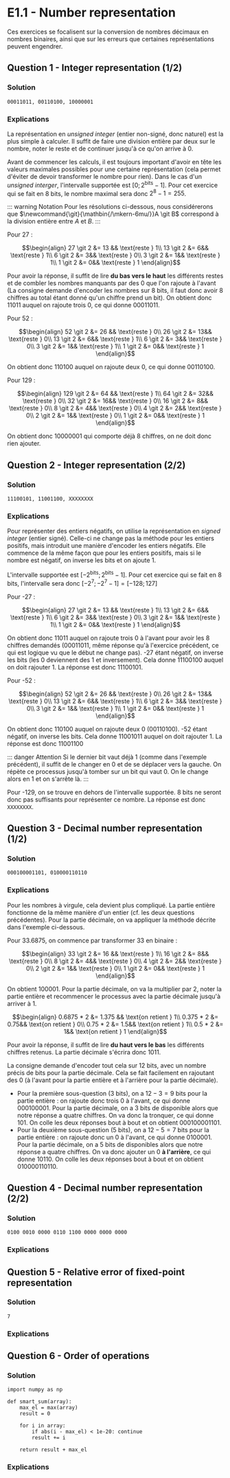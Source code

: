 # E1.1 - Number representation

Ces exercices se focalisent sur la conversion de nombres décimaux en nombres binaires, ainsi que sur les erreurs que certaines représentations peuvent engendrer.

## Question 1 - Integer representation (1/2)

### Solution

```
00011011, 00110100, 10000001
```

### Explications

La représentation en *unsigned integer* (entier non-signé, donc naturel) est la plus simple à calculer. Il suffit de faire une division entière par deux sur le nombre, noter le reste et de continuer jusqu'à ce qu'on arrive à 0.

Avant de commencer les calculs, il est toujours important d'avoir en tête les valeurs maximales possibles pour une certaine représentation (cela permet d'éviter de devoir transformer le nombre pour rien). Dans le cas d'un *unsigned interger*, l'intervalle supportée est $[0; 2^\text{bits} - 1]$. Pour cet exercice qui se fait en 8 bits, le nombre maximal sera donc $2^8 - 1 = 255$.

::: warning Notation
Pour les résolutions ci-dessous, nous considérerons que $\newcommand{\git}{\mathbin{/\mkern-6mu/}}A \git B$ correspond à la division entière entre $A$ et $B$.
:::

Pour 27 :

$$\begin{align}
27 \git 2 &= 13 && \text{reste } 1\\
13 \git 2 &= 6&& \text{reste } 1\\
6 \git 2 &= 3&& \text{reste } 0\\
3 \git 2 &= 1&& \text{reste } 1\\
1 \git 2 &= 0&& \text{reste } 1
\end{align}$$

Pour avoir la réponse, il suffit de lire **du bas vers le haut** les différents restes et de combler les nombres manquants par des 0 que l'on rajoute à l'avant (La consigne demande d'encoder les nombres sur 8 bits, il faut donc avoir 8 chiffres au total étant donné qu'un chiffre prend un bit). On obtient donc $11011$ auquel on rajoute trois 0, ce qui donne $00011011$.

Pour 52 :

$$\begin{align}
52 \git 2 &= 26 && \text{reste } 0\\
26 \git 2 &= 13&& \text{reste } 0\\
13 \git 2 &= 6&& \text{reste } 1\\
6 \git 2 &= 3&& \text{reste } 0\\
3 \git 2 &= 1&& \text{reste } 1\\
1 \git 2 &= 0&& \text{reste } 1
\end{align}$$

On obtient donc $110100$ auquel on rajoute deux 0, ce qui donne $00110100$.

Pour 129 :

$$\begin{align}
129 \git 2 &= 64 && \text{reste } 1\\
64 \git 2 &= 32&& \text{reste } 0\\
32 \git 2 &= 16&& \text{reste } 0\\
16 \git 2 &= 8&& \text{reste } 0\\
8 \git 2 &= 4&& \text{reste } 0\\
4 \git 2 &= 2&& \text{reste } 0\\
2 \git 2 &= 1&& \text{reste } 0\\
1 \git 2 &= 0&& \text{reste } 1
\end{align}$$

On obtient donc $10000001$ qui comporte déjà 8 chiffres, on ne doit donc rien ajouter.


## Question 2 - Integer representation (2/2)

### Solution

```
11100101, 11001100, XXXXXXXX
```

### Explications

Pour représenter des entiers négatifs, on utilise la représentation en *signed integer* (entier signé). Celle-ci ne change pas la méthode pour les entiers positifs, mais introduit une manière d'encoder les entiers négatifs. Elle commence de la même façon que pour les entiers positifs, mais si le nombre est négatif, on inverse les bits et on ajoute 1.

L'intervalle supportée est $[-2^\text{bits}; 2^\text{bits} - 1]$. Pour cet exercice qui se fait en 8 bits, l'intervalle sera donc $[-2^7; -2^7 - 1] = [-128; 127]$

Pour -27 :

$$\begin{align}
27 \git 2 &= 13 && \text{reste } 1\\
13 \git 2 &= 6&& \text{reste } 1\\
6 \git 2 &= 3&& \text{reste } 0\\
3 \git 2 &= 1&& \text{reste } 1\\
1 \git 2 &= 0&& \text{reste } 1
\end{align}$$

On obtient donc $11011$ auquel on rajoute trois 0 à l'avant pour avoir les 8 chiffres demandés ($00011011$, même réponse qu'à l'exercice précédent, ce qui est logique vu que le début ne change pas). -27 étant négatif, on inverse les bits (les 0 deviennent des 1 et inversement). Cela donne $11100100$ auquel on doit rajouter 1. La réponse est donc $11100101$.

Pour -52 :

$$\begin{align}
52 \git 2 &= 26 && \text{reste } 0\\
26 \git 2 &= 13&& \text{reste } 0\\
13 \git 2 &= 6&& \text{reste } 1\\
6 \git 2 &= 3&& \text{reste } 0\\
3 \git 2 &= 1&& \text{reste } 1\\
1 \git 2 &= 0&& \text{reste } 1
\end{align}$$

On obtient donc $110100$ auquel on rajoute deux 0 ($00110100$). -52 étant négatif, on inverse les bits. Cela donne $11001011$ auquel on doit rajouter 1. La réponse est donc $11001100$

::: danger Attention
Si le dernier bit vaut déjà 1 (comme dans l'exemple précédent), il suffit de le changer en 0 et de se déplacer vers la gauche. On répète ce processus jusqu'à tomber sur un bit qui vaut 0. On le change alors en 1 et on s'arrête là.
:::

Pour -129, on se trouve en dehors de l'intervalle supportée. 8 bits ne seront donc pas suffisants pour représenter ce nombre. La réponse est donc `XXXXXXXX`.

## Question 3 - Decimal number representation (1/2)

### Solution

```
000100001101, 010000110110
```

### Explications

Pour les nombres à virgule, cela devient plus compliqué. La partie entière fonctionne de la même manière d'un entier (cf. les deux questions précédentes). Pour la partie décimale, on va appliquer la méthode décrite dans l'exemple ci-dessous.

Pour 33.6875, on commence par transformer 33 en binaire :

$$\begin{align}
33 \git 2 &= 16 && \text{reste } 1\\
16 \git 2 &= 8&& \text{reste } 0\\
8 \git 2 &= 4&& \text{reste } 0\\
4 \git 2 &= 2&& \text{reste } 0\\
2 \git 2 &= 1&& \text{reste } 0\\
1 \git 2 &= 0&& \text{reste } 1
\end{align}$$

On obtient $100001$. Pour la partie décimale, on va la multiplier par 2, noter la partie entière et recommencer le processus avec la partie décimale jusqu'à arriver à 1.

$$\begin{align}
0.6875 * 2 &= 1.375 && \text{on retient } 1\\
0.375 * 2 &= 0.75&& \text{on retient } 0\\
0.75 * 2 &= 1.5&& \text{on retient } 1\\
0.5 * 2 &= 1&& \text{on retient } 1
\end{align}$$

Pour avoir la réponse, il suffit de lire **du haut vers le bas** les différents chiffres retenus. La partie décimale s'écrira donc $1011$.

La consigne demande d'encoder tout cela sur 12 bits, avec un nombre précis de bits pour la partie décimale. Cela se fait facilement en rajoutant des 0 (à l'avant pour la partie entière et à l'arrière pour la partie décimale).
* Pour la première sous-question (3 bits), on a $12 - 3 = 9$ bits pour la partie entière : on rajoute donc trois 0 à l'avant, ce qui donne $000100001$. Pour la partie décimale, on a 3 bits de disponible alors que notre réponse a quatre chiffres. On va donc la tronquer, ce qui donne $101$. On colle les deux réponses bout à bout et on obtient $000100001101$.
* Pour la deuxième sous-question (5 bits), on a $12 - 5 = 7$ bits pour la partie entière : on rajoute donc un 0 à l'avant, ce qui donne $0100001$. Pour la partie décimale, on a 5 bits de disponibles alors que notre réponse a quatre chiffres. On va donc ajouter un 0 **à l'arrière**, ce qui donne $10110$. On colle les deux réponses bout à bout et on obtient $010000110110$.

## Question 4 - Decimal number representation (2/2)

### Solution

```
0100 0010 0000 0110 1100 0000 0000 0000
```

### Explications

## Question 5 - Relative error of fixed-point representation

### Solution

```
7
```

### Explications

## Question 6 - Order of operations

### Solution

```py:line-numbers
import numpy as np

def smart_sum(array):
    max_el = max(array)
    result = 0

    for i in array:
        if abs(i - max_el) < 1e-20: continue
        result += i 

    return result + max_el
```

### Explications